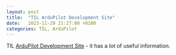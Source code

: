 ```yaml
---
layout: post
title:  "TIL ArduPilot Development Site"
date:   2023-11-29 21:27:00 +0200
categories: TIL, ArduPilot
---
```

TIL [ArduPilot Development Site](https://ardupilot.org/dev) - it has a lot of useful information.
